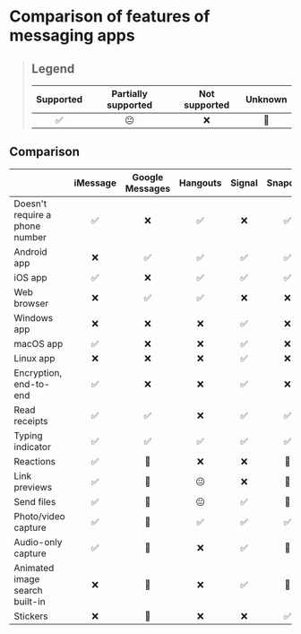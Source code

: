 # Comparison of features of messaging apps

> ## Legend
> 
> | Supported | Partially supported | Not supported | Unknown |
> | :-------: | :-----------------: | :-----------: | :-----: |
> | ✅        | 😐                 | ❌            | 🤔     |


## Comparison

|                                | iMessage | Google Messages | Hangouts | Signal | Snapchat | Slack | Discord |
| ------------------------------ | :------: | :-------------: | :------: | :----: | :------: | :---: | :-----: |
| Doesn't require a phone number | ✅       | ❌             | ✅       | ❌    | ✅       | ✅   | ✅      |
| Android app                    | ❌       | ✅             | ✅       | ✅    | ✅       | ✅   | ✅      |
| iOS app                        | ✅       | ❌             | ✅       | ✅    | ✅       | ✅   | ✅      |
| Web browser                    | ❌       | ✅             | ✅       | ❌    | ❌       | ✅   | ✅      |
| Windows app                    | ❌       | ❌             | ❌       | ✅    | ❌       | ✅   | ✅      |
| macOS app                      | ✅       | ❌             | ❌       | ✅    | ❌       | ✅   | ✅      |
| Linux app                      | ❌       | ❌             | ❌       | ✅    | ❌       | ✅   | ✅      |
| Encryption, end-to-end         | ✅       | ❌             | ❌       | ✅    | ❌       | ❌   | ❌      |
| Read receipts                  | ✅       | ✅             | ❌       | ✅    | ✅       | ❌   | ❌      |
| Typing indicator               | ✅       | ✅             | ✅       | ✅    | ✅       | ✅   | ✅      |
| Reactions                      | ✅       | 🤔             | ❌       | ❌    | 🤔       | ✅   | ✅      |
| Link previews                  | ✅       | 🤔             | 😐       | ❌    | 🤔       | ✅   | ✅      |
| Send files                     | ✅       | 🤔             | 😐       | ✅    | 🤔       | ✅   | ✅      |
| Photo/video capture            | ✅       | 🤔             | ✅       | ✅    | ✅       | ✅   | ✅      |
| Audio-only capture             | ✅       | 🤔             | ❌       | ✅    | 🤔       | ❌   | ❌      |
| Animated image search built-in | ❌       | 🤔             | ❌       | ✅    | 🤔       | ❌   | ✅      |
| Stickers                       | ❌       | 🤔             | ❌       | ❌    | ✅       | ❌   | ❌      |

<!--
| New category template | ✅😐❌🤔       | ✅😐❌🤔             | ✅😐❌🤔       | ✅😐❌🤔    | ✅😐❌🤔       | ✅😐❌🤔   | ✅😐❌🤔      |
-->
